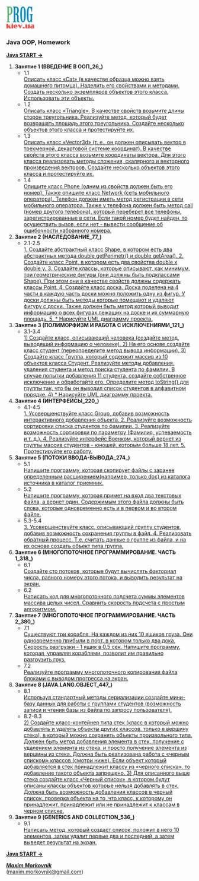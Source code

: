 [![Prog.kiev.ua](logo.png)](https://prog.kiev.ua)

<h3>Java OOP, Homework</h3>

[**Java START ->**](https://github.com/MaximMorkovnik/JavaSTART)

<ol>
<li><strong>Занятие 1 (ВВЕДЕНИЕ В ООП_26_)</strong>
    <ul>
        <li> 1.1<br>
            <a href="/Dz101/src/com/gmail/morkovnik/maxim">
                Описать класс «Cat» (в качестве образца можно взять домашнего питомца).
		Наделить его свойствами и методами. Создать несколько экземпляров объектов
		этого класса. Использовать эти объекты.<br>
            </a>
        </li>
        <li> 1.2<br>
            <a href="/Dz102/src/com/gmail/morkovnik/maxim">
                Описать класс «Triangle». В качестве свойств возьмите длины сторон
		треугольника. Реализуйте метод, который будет возвращать площадь этого
		треугольника. Создайте несколько объектов этого класса и протестируйте их.<br>
            </a>
        </li>
        <li> 1.3<br>
            <a href="/Dz103/src/com/gmail/morkovnik/maxim">
                Описать класс «Vector3d» (т. е., он должен описывать вектор в трехмерной,
		декартовой системе координат). В качестве свойств этого класса возьмите
		координаты вектора. Для этого класса реализовать методы сложения, скалярного и
		векторного произведения векторов. Создайте несколько объектов этого класса и
		протестируйте их.<br>
            </a>
        </li>
	<li> 1.4<br>
            <a href="/Dz104/src/com/gmail/morkovnik/maxim">
                Опишите класс Phone (одним из свойств должен быть его номер). Также опишите
		класс Network (сеть мобильного оператора). Телефон должен иметь метод
		регистрации в сети мобильного оператора. Также у телефона должен быть метод call
		(номер другого телефона), который переберет все телефоны, зарегистрированные в
		сети. Если такой номер будет найден, то осуществить вызов, если нет - вывести
		сообщение об ошибочности набранного номера.<br>
            </a>
        </li>
    </ul>
</li>
<li><strong>Занятие 2 (НАСЛЕДОВАНИЕ_77_)</strong>
    <ul>
        <li> 2.1-2.5<br>
            <a href="/Dz201-205/src/com/gmail/morkovnik/maxim">
                1. Создайте абстрактный класс Shape, в котором есть два
		абстрактных метода double getPerimetr() и double getArea().
		2. Создайте класс Point, в котором есть два свойства double x
		double y.
		3. Создайте классы, которые описывают, как минимум, три
		геометрические фигуры (они должны быть подклассами
		Shape). При этом они в качестве свойств должны содержать
		классы Point.
		4. Создайте класс доска. Доска поделена на 4 части в каждую
		часть доски можно положить одну из фигур. У доски должны
		быть методы которые помещают и удаляют фигуру с доски.
		Также должен быть метод который выводит информацию о
		всех фигурах лежащих на доске и их суммарную площадь.
		5. * Нарисуйте UML диаграмму проекта.<br>
            </a>
        </li>
    </ul>
</li>
<li><strong>Занятие 3 (ПОЛИМОРФИЗМ И РАБОТА С ИСКЛЮЧЕНИЯМИ_121_)</strong>
    <ul>
        <li> 3.1-3.4<br>
            <a href="/Dz301-304/src/com/gmail/morkovnik/maxim">
         	1) Создайте класс, описывающий человека (создайте метод,
		выводящий информацию о человеке).
		2) На его основе создайте класс студент (переопределите
		метод вывода информации).
		3) Создайте класс Группа, который содержит массив из 10
		объектов класса Студент. Реализуйте методы добавления,
		удаления студента и метод поиска студента по фамилии. В
		случае попытки добавления 11 студента, создайте
		собственное исключение и обработайте его. Определите
		метод toString() для группы так, что бы он выводил список
		студентов в алфавитном порядке.
		4) * Нарисуйте UML диаграмму проекта.<br>
            </a>
        </li>
    </ul>
</li>
<li><strong>Занятие 4 (ИНТЕРФЕЙСЫ_220_)</strong>
    <ul>
        <li> 4.1-4.5<br>
            <a href="/Dz401-405/src/com/gmail/morkovnik/maxim">
         	1. Усовершенствуйте класс Group, добавив возможность
		интерактивного добавления объекта.
		2. Реализуйте возможность сортировки списка студентов
		по фамилии.
		3. Реализуйте возможность сортировки по параметру
		(Фамилия, успеваемость и т. д.).
		4. Реализуйте интерфейс Военком, который вернет из группы
		массив студентов - юношей, которым больше 18 лет.
		5. Протестируйте его работу.<br>
            </a>
       </li>
    </ul>
</li>
<li><strong>Занятие 5 (ПОТОКИ ВВОДА-ВЫВОДА_274_)</strong>
    <ul>
        <li> 5.1<br>
            <a href="/Dz501/src/com/gmail/morkovnik/maxim">
         	Напишите программу, которая скопирует файлы с заранее
		определенным расширением(например, только doc) из
		каталога источника в каталог приемник.<br>
            </a>
       </li>
        <li> 5.2<br>
            <a href="/Dz502/src/com/gmail/morkovnik/maxim">
         	Напишите программу, которая примет на вход два
		текстовых файла, а вернет один. Содержимым этого файла
		должны быть слова, которые одновременно есть и в первом и
		во втором файле.<br>
            </a>
       </li>
        <li> 5.3-5.4<br>
            <a href="/Dz401-405(503-504)/src/com/gmail/morkovnik/maxim">
         	3. Усовершенствуйте класс, описывающий группу студентов,
		добавив возможность сохранения группы в файл.
		4. Реализовать обратный процесс. Т.е. считать данные о
		группе из файла, и на их основе создать объект типа группа.<br>
            </a>
       </li>
    </ul>
</li>
<li><strong>Занятие 6 (МНОГОПОТОЧНОЕ ПРОГРАММИРОВАНИЕ. ЧАСТЬ 1_318_)</strong>
    <ul>
        <li> 6.1<br>
            <a href="/Dz601/src/com/gmail/morkovnik/maxim">
         	Создайте сто потоков, которые будут вычислять факториал
		числа, равного номеру этого потока, и выводить результат на
		экран.<br>
            </a>
       </li>
        <li> 6.2<br>
            <a href="/Dz602/src/com/gmail/morkovnik/maxim">
         	Написать код для многопоточного подсчета суммы элементов
		массива целых чисел. Сравнить скорость подсчета с простым
		алгоритмом.<br>
            </a>
       </li>
   </ul>
</li>
<li><strong>Занятие 7 (МНОГОПОТОЧНОЕ ПРОГРАММИРОВАНИЕ. ЧАСТЬ 2_380_)</strong>
    <ul>
        <li> 7.1<br>
            <a href="/Dz701/src/com/gmail/morkovnik/maxim">
         	Существуют три корабля. На каждом из них 10 ящиков груза.
		Они одновременно прибыли в порт, в котором только два
		дока. Скорость разгрузки - 1 ящик в 0.5 сек. Напишите
		программу, которая, управляя кораблями, позволит им
		правильно разгрузить груз.<br>
            </a>
       </li>
        <li> 7.2<br>
            <a href="/Dz702/src/com/gmail/morkovnik/maxim">
         	Реализуйте программу многопоточного копирования файла
		блоками с выводом прогресса на экран.<br>
            </a>
       </li>
   </ul>
 </li>
<li><strong>Занятие 8 (JAVA.LANG.OBJECT_447_)</strong>
    <ul>
        <li> 8.1<br>
            <a href="/Dz801/src/com/gmail/morkovnik/maxim">
         	Используя стандартный методы сериализации создайте мини-базу
		данных для работы с группами студентов (возможность записи и чтения
		базы из файла по запросу пользователя).<br>
            </a>
       </li>
        <li> 8.2-8.3<br>
            <a href="/Dz802-803/src/com/gmail/morkovnik/maxim">
         	2) Создайте класс-контейнер типа стек (класс в который можно добавлять и удалять объекты других классов, только в вершину стека), в который
		можно сохранять объекты произвольного типа. Должен быть метод добавления элемента в стек, получение с удалением элемента из стека, и
		просто получение элемента из вершины из стека. Должна быть реализована работа с «черным списком» классов (смотри ниже). Если
		объект который добавляется в стек принадлежит классу из «черного списка», то добавление такого объекта запрещено.
		3) Для описанного выше стека создайте класс «Черный список», в котором будут описаны классы объектов которые нельзя добавлять в стек.
		Должна быть возможность добавления классов в черный список, проверка объекта на то, что класс, к которому он принадлежит, принадлежит или не
		принадлежит к классам в черном списке.<br>
            </a>
       </li>
   </ul>
 </li>
<li><strong>Занятие 9 (GENERICS AND COLLECTION_536_)</strong>
    <ul>
        <li> 9.1<br>
            <a href="/Dz901/src/com/gmail/morkovnik/maxim">
         	Написать метод, который создаст список, положит в него 10
		элементов, затем удалит первые два и последний, а затем выведет результат на экран.<br>
            </a>
       </li>
   </ul>
 </li>
</ol>

[**Java START ->**](https://github.com/MaximMorkovnik/JavaSTART)

[_**Maxim Morkovnik**_](https://www.linkedin.com/in/mmorkovnik)<br>
([maxim.morkovnik@gmail.com](mailto:maxim.morkovnik@gmail.com))
